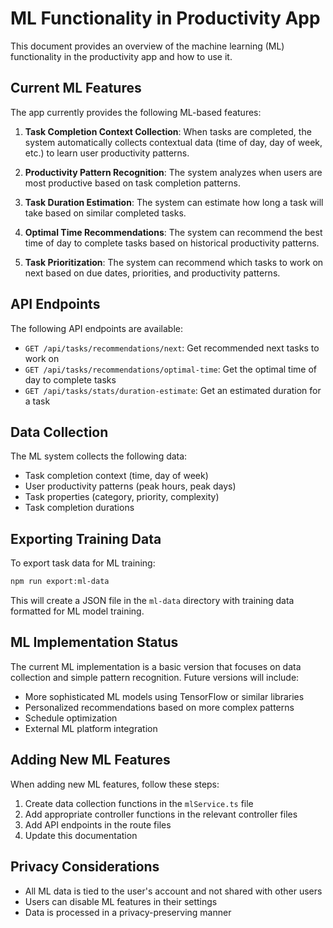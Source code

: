 # ML Functionality in Productivity App

This document provides an overview of the machine learning (ML) functionality in the productivity app and how to use it.

## Current ML Features

The app currently provides the following ML-based features:

1. **Task Completion Context Collection**: When tasks are completed, the system automatically collects contextual data (time of day, day of week, etc.) to learn user productivity patterns.

2. **Productivity Pattern Recognition**: The system analyzes when users are most productive based on task completion patterns.

3. **Task Duration Estimation**: The system can estimate how long a task will take based on similar completed tasks.

4. **Optimal Time Recommendations**: The system can recommend the best time of day to complete tasks based on historical productivity patterns.

5. **Task Prioritization**: The system can recommend which tasks to work on next based on due dates, priorities, and productivity patterns.

## API Endpoints

The following API endpoints are available:

- `GET /api/tasks/recommendations/next`: Get recommended next tasks to work on
- `GET /api/tasks/recommendations/optimal-time`: Get the optimal time of day to complete tasks
- `GET /api/tasks/stats/duration-estimate`: Get an estimated duration for a task

## Data Collection

The ML system collects the following data:

- Task completion context (time, day of week)
- User productivity patterns (peak hours, peak days)
- Task properties (category, priority, complexity)
- Task completion durations

## Exporting Training Data

To export task data for ML training:

```bash
npm run export:ml-data
```

This will create a JSON file in the `ml-data` directory with training data formatted for ML model training.

## ML Implementation Status

The current ML implementation is a basic version that focuses on data collection and simple pattern recognition. Future versions will include:

- More sophisticated ML models using TensorFlow or similar libraries
- Personalized recommendations based on more complex patterns
- Schedule optimization
- External ML platform integration

## Adding New ML Features

When adding new ML features, follow these steps:

1. Create data collection functions in the `mlService.ts` file
2. Add appropriate controller functions in the relevant controller files
3. Add API endpoints in the route files
4. Update this documentation

## Privacy Considerations

- All ML data is tied to the user's account and not shared with other users
- Users can disable ML features in their settings
- Data is processed in a privacy-preserving manner 